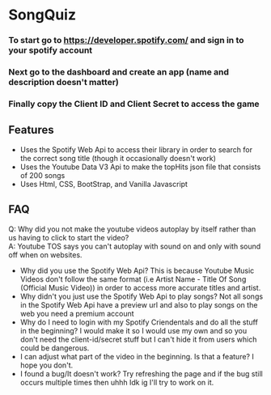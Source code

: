 # SongQuiz

### To start go to https://developer.spotify.com/ and sign in to your spotify account
### Next go to the dashboard and create an app (name and description doesn't matter)
### Finally copy the Client ID and Client Secret to access the game

## Features
- Uses the Spotify Web Api to access their library in order to search for the correct song title (though it occasionally doesn't work)
- Uses the Youtube Data V3 Api to make the topHits json file that consists of 200 songs
- Uses Html, CSS, BootStrap, and Vanilla Javascript

## FAQ
Q: Why did you not make the youtube videos autoplay by itself rather than us having to click to start the video? <br>
A: Youtube TOS says you can't autoplay with sound on and only with sound off when on websites.
- Why did you use the Spotify Web Api?
This is because Youtube Music Videos don't follow the same format (i.e Artist Name - Title Of Song (Official Music Video)) in order to access more accurate titles and artist.
- Why didn't you just use the Spotify Web Api to play songs?
 Not all songs in the Spotify Web Api have a preview url and also to play songs on the web you need a premium account 
- Why do I need to login with my Spotify Criendentals and do all the stuff in the beginning?
I would make it so I would use my own and so you don't need the client-id/secret stuff but I can't hide it from users which could be dangerous.
- I can adjust what part of the video in the beginning. Is that a feature?
I hope you don't.
- I found a bug/It doesn't work?
Try refreshing the page and if the bug still occurs multiple times then uhhh Idk ig I'll try to work on it.
